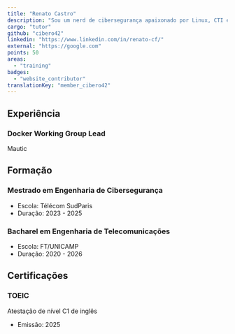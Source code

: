 ```yaml
---
title: "Renato Castro"
description: "Sou um nerd de cibersegurança apaixonado por Linux, CTI e ensinar."
cargo: "tutor"
github: "cibero42"
linkedin: "https://www.linkedin.com/in/renato-cf/"
external: "https://google.com"
points: 50
areas:
  - "training"
badges:
  - "website_contributor"
translationKey: "member_cibero42"
---
```

## Experiência
### Docker Working Group Lead
Mautic

## Formação
### Mestrado em Engenharia de Cibersegurança
- Escola: Télécom SudParis
- Duração: 2023 - 2025

### Bacharel em Engenharia de Telecomunicações
- Escola: FT/UNICAMP
- Duração: 2020 - 2026

## Certificações
### TOEIC
Atestação de nível C1 de inglês
- Emissão: 2025